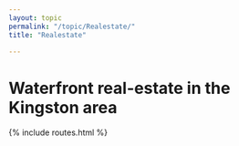 ```yaml
---
layout: topic
permalink: "/topic/Realestate/"
title: "Realestate"

---
```


<h1>Waterfront real-estate in the Kingston area</h1>

{% include routes.html %}
